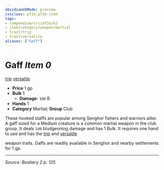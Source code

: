 ```yaml
---
obsidianUIMode: preview
cssclass: pf2e,pf2e-item
tags:
- compendium/src/pf2e/b2
- item/category/weapon/martial
- trait/trip
- trait/versatile
aliases: ["Gaff"]
---
```

# Gaff *Item 0*  
[trip](Reference/Rules/Traits/trip.md "Trip Weapon Trait")  [versatile](versatile.md "Versatile Weapon Trait")  

- **Price** 1 gp
- **Bulk** 1
  - **Damage**: `1d6` B
- **Hands** 1
- **Category** Martial; **Group** Club 

These hooked staffs are popular among Senghor fishers and warriors alike. A gaff sized for a Medium creature is a common martial weapon in the club group. It deals `1d6` bludgeoning damage and has 1 Bulk. It requires one hand to use and has the [trip](Reference/Rules/Traits/trip.md "Trip Weapon Trait") and [versatile <P>](rules/traits/versatile-p.md "Versatile Weapon Trait") weapon traits. Gaffs are readily available in Senghor and nearby settlements for 1 gp.


---
*Source: Bestiary 2 p. 125*